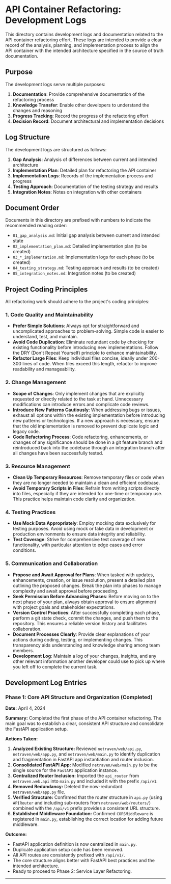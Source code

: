 # API Container Refactoring: Development Logs

This directory contains development logs and documentation related to the API container refactoring effort. These logs are intended to provide a clear record of the analysis, planning, and implementation process to align the API container with the intended architecture specified in the source of truth documentation.

## Purpose

The development logs serve multiple purposes:

1. **Documentation**: Provide comprehensive documentation of the refactoring process
2. **Knowledge Transfer**: Enable other developers to understand the changes and reasoning
3. **Progress Tracking**: Record the progress of the refactoring effort
4. **Decision Record**: Document architectural and implementation decisions

## Log Structure

The development logs are structured as follows:

1. **Gap Analysis**: Analysis of differences between current and intended architecture
2. **Implementation Plan**: Detailed plan for refactoring the API container
3. **Implementation Logs**: Records of the implementation process and progress
4. **Testing Approach**: Documentation of the testing strategy and results
5. **Integration Notes**: Notes on integration with other containers

## Document Order

Documents in this directory are prefixed with numbers to indicate the recommended reading order:

- `01_gap_analysis.md`: Initial gap analysis between current and intended state
- `02_implementation_plan.md`: Detailed implementation plan (to be created)
- `03_*_implementation.md`: Implementation logs for each phase (to be created)
- `04_testing_strategy.md`: Testing approach and results (to be created)
- `05_integration_notes.md`: Integration notes (to be created)

## Project Coding Principles

All refactoring work should adhere to the project's coding principles:

### 1. Code Quality and Maintainability

- **Prefer Simple Solutions**: Always opt for straightforward and uncomplicated approaches to problem-solving. Simple code is easier to understand, test, and maintain.
- **Avoid Code Duplication**: Eliminate redundant code by checking for existing functionality before introducing new implementations. Follow the DRY (Don't Repeat Yourself) principle to enhance maintainability.
- **Refactor Large Files**: Keep individual files concise, ideally under 200-300 lines of code. When files exceed this length, refactor to improve readability and manageability.

### 2. Change Management

- **Scope of Changes**: Only implement changes that are explicitly requested or directly related to the task at hand. Unnecessary modifications can introduce errors and complicate code reviews.
- **Introduce New Patterns Cautiously**: When addressing bugs or issues, exhaust all options within the existing implementation before introducing new patterns or technologies. If a new approach is necessary, ensure that the old implementation is removed to prevent duplicate logic and legacy code.
- **Code Refactoring Process**: Code refactoring, enhancements, or changes of any significance should be done in a git feature branch and reintroduced back into the codebase through an integration branch after all changes have been successfully tested.

### 3. Resource Management

- **Clean Up Temporary Resources**: Remove temporary files or code when they are no longer needed to maintain a clean and efficient codebase.
- **Avoid Temporary Scripts in Files**: Refrain from writing scripts directly into files, especially if they are intended for one-time or temporary use. This practice helps maintain code clarity and organization.

### 4. Testing Practices

- **Use Mock Data Appropriately**: Employ mocking data exclusively for testing purposes. Avoid using mock or fake data in development or production environments to ensure data integrity and reliability.
- **Test Coverage**: Strive for comprehensive test coverage of new functionality, with particular attention to edge cases and error conditions.

### 5. Communication and Collaboration

- **Propose and Await Approval for Plans**: When tasked with updates, enhancements, creation, or issue resolution, present a detailed plan outlining the proposed changes. Break the plan into phases to manage complexity and await approval before proceeding.
- **Seek Permission Before Advancing Phases**: Before moving on to the next phase of your plan, always obtain approval to ensure alignment with project goals and stakeholder expectations.
- **Version Control Practices**: After successfully completing each phase, perform a git state check, commit the changes, and push them to the repository. This ensures a reliable version history and facilitates collaboration.
- **Document Processes Clearly**: Provide clear explanations of your actions during coding, testing, or implementing changes. This transparency aids understanding and knowledge sharing among team members.
- **Development Log**: Maintain a log of your changes, insights, and any other relevant information another developer could use to pick up where you left off to complete the current task.

## Development Log Entries

### Phase 1: Core API Structure and Organization (Completed)

**Date:** April 4, 2024

**Summary:**
Completed the first phase of the API container refactoring. The main goal was to establish a clear, consistent API structure and consolidate the FastAPI application setup.

**Actions Taken:**
1.  **Analyzed Existing Structure:** Reviewed `netraven/web/api.py`, `netraven/web/app.py`, and `netraven/web/main.py` to identify duplication and fragmentation in FastAPI app instantiation and router inclusion.
2.  **Consolidated FastAPI App:** Modified `netraven/web/main.py` to be the single source for the `FastAPI` application instance.
3.  **Centralized Router Inclusion:** Imported the `api_router` from `netraven.web.api` into `main.py` and included it with the prefix `/api/v1`.
4.  **Removed Redundancy:** Deleted the now-redundant `netraven/web/app.py` file.
5.  **Verified Structure:** Confirmed that the router structure in `api.py` (using `APIRouter` and including sub-routers from `netraven/web/routers/`) combined with the `/api/v1` prefix provides a consistent URL structure.
6.  **Established Middleware Foundation:** Confirmed `CORSMiddleware` is registered in `main.py`, establishing the correct location for adding future middleware.

**Outcome:**
*   FastAPI application definition is now centralized in `main.py`.
*   Duplicate application setup code has been removed.
*   All API routes are consistently prefixed with `/api/v1/`.
*   The core structure aligns better with FastAPI best practices and the intended architecture.
*   Ready to proceed to Phase 2: Service Layer Refactoring.

--- 